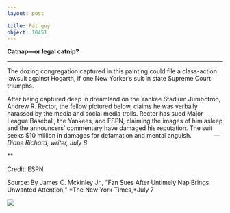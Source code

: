 ```yaml
---
layout: post

title: Fat guy
object: 10451
---
```

**Catnap—or legal catnip?**

****

The dozing congregation captured in this painting could file a class-action lawsuit against Hogarth, if one New Yorker’s suit in state Supreme Court triumphs.

After being captured deep in dreamland on the Yankee Stadium Jumbotron, Andrew R. Rector, the fellow pictured below, claims he was verbally harassed by the media and social media trolls. Rector has sued Major League Baseball, the Yankees, and ESPN, claiming the images of him asleep and the announcers’ commentary have damaged his reputation. The suit seeks \$10 million in damages for defamation and mental anguish.             *—Diane Richard, writer, July 8*

**

Credit: ESPN

Source: By James C. Mckinley Jr., “Fan Sues After Untimely Nap Brings Unwanted Attention,” *The New York Times,*July 7

![]({{siteurl.base}}/images/14-07-08_58.10_SleepingEDIT-1.jpeg)
